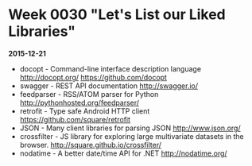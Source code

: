 # Week 0030 "Let's List our Liked Libraries"
**2015-12-21**

* docopt - Command-line interface description language http://docopt.org/ https://github.com/docopt
* swagger - REST API documentation http://swagger.io/
* feedparser - RSS/ATOM parser for Python http://pythonhosted.org/feedparser/
* retrofit - Type safe Android HTTP client https://github.com/square/retrofit
* JSON - Many client libraries for parsing JSON http://www.json.org/
* crossfilter - JS library for exploring large multivariate datasets in the browser. http://square.github.io/crossfilter/
* nodatime - A better date/time API for .NET http://nodatime.org/
